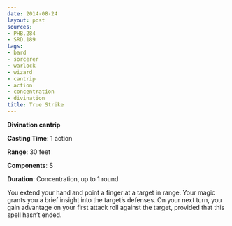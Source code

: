 ```yaml
---
date: 2014-08-24
layout: post
sources:
- PHB.284
- SRD.189
tags:
- bard
- sorcerer
- warlock
- wizard
- cantrip
- action
- concentration
- divination
title: True Strike
---
```


**Divination cantrip**

**Casting Time**: 1 action

**Range**: 30 feet

**Components**: S

**Duration**: Concentration, up to 1 round

You extend your hand and point a finger at a target in range. Your magic grants you a brief insight into the target’s defenses. On your next turn, you gain advantage on your first attack roll against the target, provided that this spell hasn’t ended.

